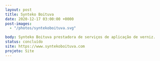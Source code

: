 ```yaml
---
layout: post
title: Synteko Boituva
date: 2020-12-17 03:00:00 +0000
post-images:
  - "/photos/syntekoboituva.svg"

body: Synteko Boituva prestadora de serviços de aplicação de verniz.
status: concluído
site: https://www.syntekoboituva.com
projeto: Site
---
```

